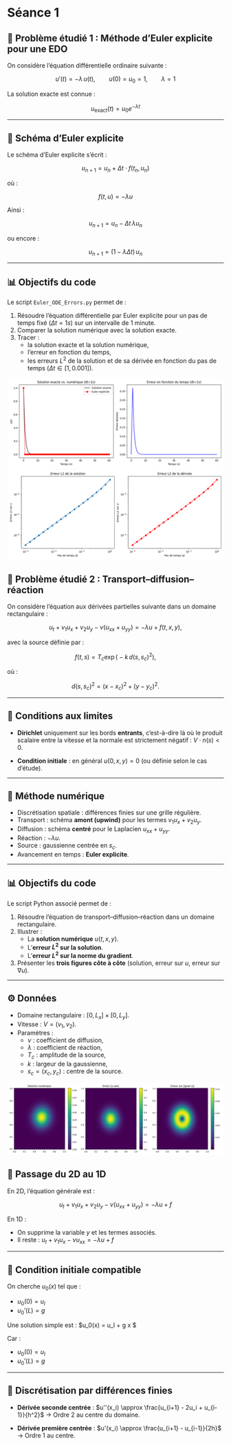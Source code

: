 # Séance 1

## 📘 Problème étudié 1 : Méthode d’Euler explicite pour une EDO
On considère l’équation différentielle ordinaire suivante :

$$
u'(t) = -\lambda\,u(t),\qquad u(0)=u_0=1,\qquad \lambda=1
$$

La solution exacte est connue :

$$
u_{\text{exact}}(t) = u_0 e^{-\lambda t}
$$

---

## 🔹 Schéma d’Euler explicite
Le schéma d’Euler explicite s’écrit :

$$
u_{n+1} = u_n + \Delta t \cdot f(t_n, u_n)
$$

où : 

$$
f(t,u) = -\lambda u 
$$  

Ainsi :

$$
u_{n+1} = u_n - \Delta t \, \lambda u_n
$$

ou encore :

$$
u_{n+1} = (1 - \lambda \Delta t)\, u_n
$$

---

## 📊 Objectifs du code
Le script `Euler_ODE_Errors.py` permet de :

1. Résoudre l’équation différentielle par Euler explicite pour un pas de temps fixé ($\Delta t = 1s$) sur un intervalle de 1 minute.  
2. Comparer la solution numérique avec la solution exacte.  
3. Tracer :
   - la solution exacte et la solution numérique,  
   - l’erreur en fonction du temps,  
   - les erreurs $L^2$ de la solution et de sa dérivée en fonction du pas de temps ($\Delta t \in [1, 0.001]$).
  
![Figure 1 – Solution numérique](../Images/figure1.png)
![Figure 2 – Solution numérique](../Images/figure2.png)
  


## 📘 Problème étudié 2 : Transport–diffusion–réaction
On considère l’équation aux dérivées partielles suivante dans un domaine rectangulaire :

$$
u_t + v_1 u_x + v_2 u_y - \nu (u_{xx} + u_{yy}) = -\lambda u + f(t,x,y),
$$

avec la source définie par :

$$
f(t,s) = T_c \exp\big(-k \, d(s,s_c)^2\big),
$$

où :

$$
d(s,s_c)^2 = (x-x_c)^2 + (y-y_c)^2.
$$

---

## 🔹 Conditions aux limites
- **Dirichlet** uniquement sur les bords **entrants**, c’est-à-dire là où le produit scalaire entre la vitesse et la normale est strictement négatif : $V \cdot n(s) < 0.$

- **Condition initiale** : en général $u(0,x,y)=0$ (ou définie selon le cas d’étude).

---

## 🔹 Méthode numérique
- Discrétisation spatiale : différences finies sur une grille régulière.  
- Transport : schéma **amont (upwind)** pour les termes $v_1 u_x + v_2 u_y$.  
- Diffusion : schéma **centré** pour le Laplacien $u_{xx}+u_{yy}$.  
- Réaction : $-\lambda u$.  
- Source : gaussienne centrée en $s_c$.  
- Avancement en temps : **Euler explicite**.

---

## 📊 Objectifs du code
Le script Python associé permet de :
1. Résoudre l’équation de transport–diffusion–réaction dans un domaine rectangulaire.  
2. Illustrer :
   - La **solution numérique** $u(t,x,y)$.  
   - L’**erreur $L^2$ sur la solution**.  
   - L’**erreur $L^2$ sur la norme du gradient**.  
3. Présenter les **trois figures côte à côte** (solution, erreur sur $u$, erreur sur $\nabla u$).

---

## ⚙️ Données
- Domaine rectangulaire : $[0,L_x] \times [0,L_y]$.  
- Vitesse : $V=(v_1,v_2)$.  
- Paramètres :
  - $\nu$ : coefficient de diffusion,  
  - $\lambda$ : coefficient de réaction,  
  - $T_c$ : amplitude de la source,  
  - $k$ : largeur de la gaussienne,  
  - $s_c=(x_c,y_c)$ : centre de la source.
 
![Figure 3 – Solution numérique](../Images/figure3.png)


## 🔹 Passage du 2D au 1D
En 2D, l’équation générale est :

$$
u_t + v_1 u_x + v_2 u_y - \nu (u_{xx} + u_{yy}) = -\lambda u + f
$$

En 1D :
- On supprime la variable $y$ et les termes associés.
- Il reste :
$u_t + v_1 u_x - \nu u_{xx} = -\lambda u + f$

---

## 🔹 Condition initiale compatible
On cherche $u_0(x)$ tel que :
- $u_0(0) = u_l$
- $u_0'(L) = g$

Une solution simple est : 
$u_0(x) = u_l + g x $

Car :
- $u_0(0) = u_l$
- $u_0'(L) = g$

---

## 🔹 Discrétisation par différences finies
- **Dérivée seconde centrée** : $u''(x_i) \approx \frac{u_{i+1} - 2u_i + u_{i-1}}{h^2}$
→ Ordre 2 au centre du domaine.

- **Dérivée première centrée** : $u'(x_i) \approx \frac{u_{i+1} - u_{i-1}}{2h}$
→ Ordre 1 au centre.



